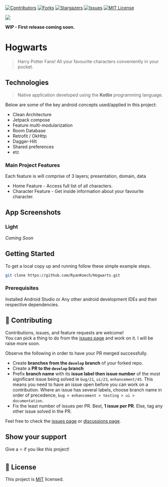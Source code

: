 <!-- PROJECT SHIELDS -->
<!--
* I'm using markdown "reference style" links for readability.
* Reference links are enclosed in brackets [ ] instead of parentheses ( ).
* See the bottom of this document for the declaration of the reference variables
* for contributors-url, forks-url, etc. This is an optional, concise syntax you may use.
* https://www.markdownguide.org/basic-syntax/#reference-style-links
-->
[![Contributors][contributors-shield]][contributors-url]
[![Forks][forks-shield]][forks-url]
[![Stargazers][stars-shield]][stars-url]
[![Issues][issues-shield]][issues-url]
[![MIT License][license-shield]][license-url]

![](https://img.shields.io/badge/Personal_Project-blue)

**WIP - First release coming soon.**

# Hogwarts

> Harry Potter Fans! All your favourite characters conveniently in your pocket.

## Technologies

> Native application developed using the **Kotlin** programming language.

Below are some of the key android concepts used/applied in this project:

- Clean Architecture
- Jetpack compose
- Feature multi-modularization
- Room Database
- Retrofit / OkHttp
- Dagger-Hilt
- Shared preferences
- etc

### Main Project Features
Each feature is will comprise of 3 layers; presentation, domain, data

- Home Feature - Access full list of all characters.
- Character Feature - Get inside information about your favourite character.

## App Screenshots

### Light
_Coming Soon_

## Getting Started

To get a local copy up and running follow these simple example steps.

```bash
git clone https://github.com/RyanKoech/Hogwarts.git
```

### Prerequisites
Installed Android Studio or Any other android development IDEs and their respective dependencies.

## 🤝 Contributing

Contributions, issues, and feature requests are welcome! <br/>
You can pick a thing to do from the [issues page](../../issues) and work on it. I will be raise more soon. <br/>

Observe the following in order to have your PR merged successfully.
- Create **branches from the `develop` branch** of your forked repo.
- Create a **PR to the `develop` branch**
- Prefix **branch name** with its **issue label then issue number** of the most significant issue being solved ie `bug/21`, `ui/23`, `enhancement/45`. This means you need to have an issue open before you can work on a contribution. Where an issue has several labels, choose branch name in order of precedence, `bug > enhancement > testing > ui > documentation`.
- Fix the least number of issues per PR. Best, **1 issue per PR**. Else, tag any other issue solved in the PR.

Feel free to check the [issues page](../../issues/) or [discussions page](../../discussions).

## Show your support

Give a ⭐ if you like this project!

## 📝 License

This project is [MIT](./LICENCE) licensed.


<!-- MARKDOWN LINKS & IMAGES -->
<!-- https://www.markdownguide.org/basic-syntax/#reference-style-links -->
[contributors-shield]: https://img.shields.io/github/contributors/RyanKoech/Hogwarts.svg?style=for-the-badge
[contributors-url]: https://github.com/RyanKoech/Hogwarts/graphs/contributors
[forks-shield]: https://img.shields.io/github/forks/RyanKoech/Hogwarts.svg?style=for-the-badge
[forks-url]: https://github.com/RyanKoech/Hogwarts/network/members
[stars-shield]: https://img.shields.io/github/stars/RyanKoech/Hogwarts.svg?style=for-the-badge
[stars-url]: https://github.com/RyanKoech/Hogwarts/stargazers
[issues-shield]: https://img.shields.io/github/issues/RyanKoech/Hogwarts.svg?style=for-the-badge
[issues-url]: https://github.com/RyanKoech/Hogwarts/issues
[license-shield]: https://img.shields.io/github/license/RyanKoech/Hogwarts.svg?style=for-the-badge
[license-url]: https://github.com/RyanKoech/Hogwarts/blob/master/LICENCE

